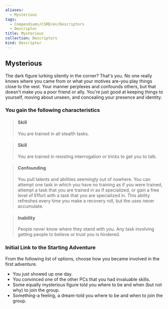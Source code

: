 ```yaml
---
aliases:
  - Mysterious
tags:
  - Compendiums/CSRD/en/Descriptors
  - Descriptor
title: Mysterious
collection: Descriptors
kind: Descriptor
---
```

## Mysterious  
The dark figure lurking silently in the corner? That's you. No one really knows where you came from or what your motives are-you play things close to the vest. Your manner perplexes and confounds others, but that doesn't make you a poor friend or ally. You're just good at keeping things to yourself, moving about unseen, and concealing your presence and identity.
### You gain the following characteristics  
> #### Skill
> You are trained in all stealth tasks.  

> #### Skill
> You are trained in resisting interrogation or tricks to get you to talk.  

> #### Confounding
> You pull talents and abilities seemingly out of nowhere. You can attempt one task in which you have no training as if you were trained, attempt a task that you are trained in as if specialized, or gain a free level of Effort with a task that you are specialized in. This ability refreshes every time you make a recovery roll, but the uses never accumulate.  

> #### Inability
> People never know where they stand with you. Any task involving getting people to believe or trust you is hindered.  

### Initial Link to the Starting Adventure  
From the following list of options, choose how you became involved in the first adventure.  
- You just showed up one day.  
- You convinced one of the other PCs that you had invaluable skills.  
- Some equally mysterious figure told you where to be and when (but not why) to join the group.  
- Something-a feeling, a dream-told you where to be and when to join the group.  